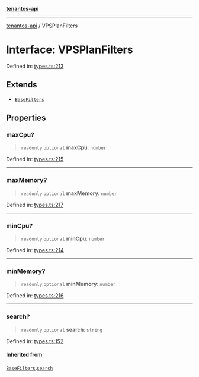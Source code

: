 [**tenantos-api**](../README.md)

***

[tenantos-api](../globals.md) / VPSPlanFilters

# Interface: VPSPlanFilters

Defined in: [types.ts:213](https://github.com/shadmanZero/tenantos-api/blob/1c7b7035084787c8e7500a348d67d47efa9ca53a/src/types.ts#L213)

## Extends

- [`BaseFilters`](BaseFilters.md)

## Properties

### maxCpu?

> `readonly` `optional` **maxCpu**: `number`

Defined in: [types.ts:215](https://github.com/shadmanZero/tenantos-api/blob/1c7b7035084787c8e7500a348d67d47efa9ca53a/src/types.ts#L215)

***

### maxMemory?

> `readonly` `optional` **maxMemory**: `number`

Defined in: [types.ts:217](https://github.com/shadmanZero/tenantos-api/blob/1c7b7035084787c8e7500a348d67d47efa9ca53a/src/types.ts#L217)

***

### minCpu?

> `readonly` `optional` **minCpu**: `number`

Defined in: [types.ts:214](https://github.com/shadmanZero/tenantos-api/blob/1c7b7035084787c8e7500a348d67d47efa9ca53a/src/types.ts#L214)

***

### minMemory?

> `readonly` `optional` **minMemory**: `number`

Defined in: [types.ts:216](https://github.com/shadmanZero/tenantos-api/blob/1c7b7035084787c8e7500a348d67d47efa9ca53a/src/types.ts#L216)

***

### search?

> `readonly` `optional` **search**: `string`

Defined in: [types.ts:152](https://github.com/shadmanZero/tenantos-api/blob/1c7b7035084787c8e7500a348d67d47efa9ca53a/src/types.ts#L152)

#### Inherited from

[`BaseFilters`](BaseFilters.md).[`search`](BaseFilters.md#search)
